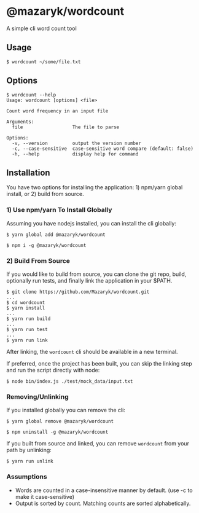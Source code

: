 # @mazaryk/wordcount

A simple cli word count tool

## Usage
```
$ wordcount ~/some/file.txt
```

## Options
```
$ wordcount --help
Usage: wordcount [options] <file>

Count word frequency in an input file

Arguments:
  file                  The file to parse

Options:
  -v, --version         output the version number
  -c, --case-sensitive  case-sensitive word compare (default: false)
  -h, --help            display help for command

```

## Installation

You have two options for installing the application: 1) npm/yarn global install, or 2) build from source.
### 1) Use npm/yarn To Install Globally
Assuming you have nodejs installed, you can install the cli globally:

```
$ yarn global add @mazaryk/wordcount
```
```
$ npm i -g @mazaryk/wordcount
```

### 2) Build From Source
If you would like to build from source, you can clone the git repo, build, optionally run tests, and finally link the application in your $PATH.
```
$ git clone https://github.com/Mazaryk/wordcount.git
...
$ cd wordcount
$ yarn install
...
$ yarn run build
...
$ yarn run test
...
$ yarn run link
```
After linking, the ```wordcount``` cli should be available in a new terminal.

If preferred, once the project has been built, you can skip the linking step and run the script directly with node:
```
$ node bin/index.js ./test/mock_data/input.txt
```

### Removing/Unlinking
If you installed globally you can remove the cli:
```
$ yarn global remove @mazaryk/wordcount
```
```
$ npm uninstall -g @mazaryk/wordcount
```

If you built from source and linked, you can remove ```wordcount``` from your path by unlinking:
```
$ yarn run unlink
```

### Assumptions
- Words are counted in a case-insensitive manner by default. (use -c to make it case-sensitive)
- Output is sorted by count. Matching counts are sorted alphabetically.
